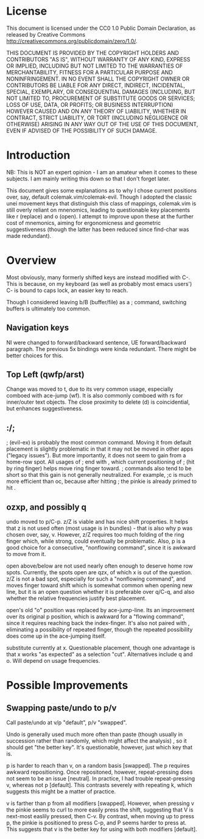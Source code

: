 License
============

This document is licensed under the CC0 1.0 Public Domain Declaration, as
released by Creative Commons <http://creativecommons.org/publicdomain/zero/1.0/>.

THIS DOCUMENT IS PROVIDED BY THE COPYRIGHT HOLDERS AND CONTRIBUTORS "AS IS",
WITHOUT WARRANTY OF ANY KIND, EXPRESS OR IMPLIED, INCLUDING BUT NOT LIMITED TO
THE WARRANTIES OF MERCHANTABILITY, FITNESS FOR A PARTICULAR PURPOSE AND
NONINFRINGEMENT. IN NO EVENT SHALL THE COPYRIGHT OWNER OR CONTRIBUTORS BE LIABLE
FOR ANY DIRECT, INDIRECT, INCIDENTAL, SPECIAL, EXEMPLARY, OR CONSEQUENTIAL DAMAGES
(INCLUDING, BUT NOT LIMITED TO, PROCUREMENT OF SUBSTITUTE GOODS OR SERVICES;
LOSS OF USE, DATA, OR PROFITS; OR BUSINESS INTERRUPTION) HOWEVER CAUSED AND
ON ANY THEORY OF LIABILITY, WHETHER IN CONTRACT, STRICT LIABILITY, OR TORT
(INCLUDING NEGLIGENCE OR OTHERWISE) ARISING IN ANY WAY OUT OF THE USE OF THIS
DOCUMENT, EVEN IF ADVISED OF THE POSSIBILITY OF SUCH DAMAGE.

Introduction
============

NB: This is NOT an expert opinion - I am an amateur when it comes to these subjects.  I am mainly writing this down so that I don't forget later.

This document gives some explanations as to why I chose current positions over, say, default colemak.vim/colemak-evil.  Though I adopted the classic unei movement keys that distinguish this class of mappings, colemak.vim is still overly reliant on mnenomics, leading to questionable key placements like r (replace) and o (open).  I attempt to improve upon these at the further cost of mnemonics, aiming for ergonomicness and geometric suggestiveness (though the latter has been reduced since find-char was made redundant).  

Overview
============

Most obviously, many formerly shifted keys are instead modified with C-.  This is because, on my keyboard (as well as probably most emacs users') C- is bound to caps lock, an easier key to reach.

Though I considered leaving b/B (buffer/file) as a ; command, switching buffers is ultimately too common.

Navigation keys
----

NI were changed to forward/backward sentence, UE forward/backward paragraph.  The previous 5x bindings were kinda redundant.  There might be better choices for this.

Top Left (qwfp/arst)
----

Change was moved to t, due to its very common usage, especially comboed with ace-jump (wf).  It is also commonly comboed with rs for inner/outer text objects. The close proximity to delete (d) is coincidential, but enhances suggestiveness.

:/;
----
; (evil-ex) is probably the most common command.  Moving it from default placement is slightly problematic in that it may not be moved in other apps ("legacy issues").  But more importantly, it does not seem to gain from a home-row spot.  All usages of ; end with <RET>, which current positioning of ; (hit by ring finger) helps move ring finger toward.  ; commands also tend to be short so that this gain is not generally neutralized.  For example, ;c<RET> is much more efficient than oc<RET>, because after hitting ; the pinkie is already primed to hit <RET>.

ozxp, and possibly q
----

undo moved to p/C-p.  z/Z is viable and has nice shift properties.  It helps that z is not used often (most usage is in bundles) - that is also why p was chosen over, say, v.  However, z/Z requires too much folding of the ring finger which, while strong, could eventually be problematic.  Also, p is a good choice for a consecutive, "nonflowing command", since it is awkward to move from it. 

open above/below are not used nearly often enough to deserve home row spots.  Currently, the spots open are qzx, of which x is out of the question.  z/Z is not a bad spot, especially for such a "nonflowing command", and moves finger toward shift which is somewhat common when opening new line, but it is an open question whether it is preferable over q/C-q, and also whether the relative frequencies justify best placement.

open's old "o" position was replaced by ace-jump-line. Its an improvement over its original p position, which is awkward for a "flowing command", since it requires reaching back the index-finger.  It's also not paired with <RET>, eliminating a possibility of repeated finger, though the repeated possibility does come up in the ace-jumping itself.

substitute currently at x.  Questionable placement, though one advantage is that x works "as expected" as a selection "cut".  Alternatives include q and o.  Will depend on usage frequencies.

Possible Improvements
============

Swapping paste/undo to p/v
----
Call paste/undo at v/p "default", p/v "swapped".

Undo is generally used much more often than paste (though usually in succession rather than randomly, which might affect the analysis) , so it should get "the better key".  It's questionable, however, just which key that is.

p is harder to reach than v, on a random basis [swapped].  The p requires awkward repositioning.  Once repositoned, however, repeat-pressing does not seem to be an issue [neutral].  In practice, I had trouble repeat-pressing v, whereas not p [default].  This contrasts severely with repeating k, which suggests this might be a matter of practice.

v is farther than p from all modifiers [swapped].  However, when pressing v the pinkie seems to curl to more easily press the shift, suggesting that V is next-most easlily pressed, then C-v.  By contrast, when moving up to press p, the pinkie is positioned to press C-p, and P seems harder to press at.  This suggests that v is the better key for using with both modifiers [default].




